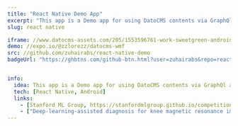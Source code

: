 ```yaml
---
title: "React Native Demo App"
excerpt: "This app is a Demo app for using DatoCMS contents via GraphQl api on a React Native app."
slug: react native

iframe: //www.datocms-assets.com/205/1553596761-work-sweetgreen-android.png
demo: //expo.io/@zzlorezz/datocms-wmf
src: //github.com/zuhairabs/react-native-demo
badgeUrl: "https://ghbtns.com/github-btn.html?user=zuhairabs&repo=react-native-demo&type=star&count=true" 


info:
  idea: This app is a Demo app for using DatoCMS contents via GraphQl api on a React Native app.
  tech: [React Native, Android]
  links: 
    - [Stanford ML Group, https://stanfordmlgroup.github.io/competitions/mrnet/]
    - ["Deep-learning-assisted diagnosis for knee magnetic resonance imaging: Development and retrospective validation of MRNet", https://journals.plos.org/plosmedicine/article/file?id=10.1371/journal.pmed.1002699&type=printable]
---
```

